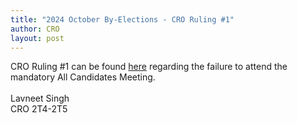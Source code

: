 ```yaml
---
title: "2024 October By-Elections - CRO Ruling #1"
author: CRO
layout: post
---
```


CRO Ruling #1 can be found <a href="https://docs.google.com/document/d/11uIwqml6FeRPM5AojC2Ab_RzFPczvcLl8rg5q8xaQvE/edit?tab=t.0">here</a> regarding the failure to attend the mandatory All Candidates Meeting.<br><br> Lavneet Singh<br> CRO 2T4-2T5
